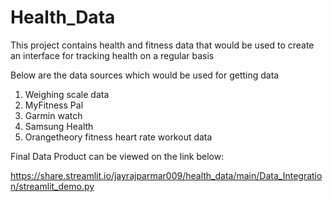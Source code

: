 # Health_Data
This project contains health and fitness data that would be used to create an interface for tracking health on a regular basis

Below are the data sources which would be used for getting data

1. Weighing scale data
2. MyFitness Pal
3. Garmin watch
4. Samsung Health 
5. Orangetheory fitness heart rate workout data


Final Data Product can be viewed on the link below:

<src>https://share.streamlit.io/jayrajparmar009/health_data/main/Data_Integration/streamlit_demo.py</src>
